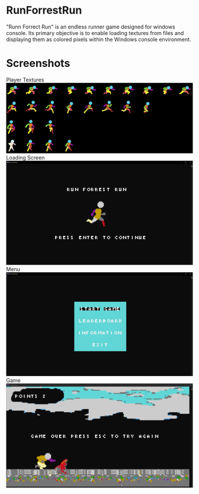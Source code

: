 # RunForrestRun

"Runn Forrect Run" is an endless runner game designed for windows console. Its primary objective is to enable loading textures from files and displaying them as colored pixels within the Windows console environment.

# Screenshots
Player Textures
![Player Textures](image.png)
Loading Screen
![Image1](i1.png)
Menu
![Image2](i2.png)
Game
![Image3](i3.png)
